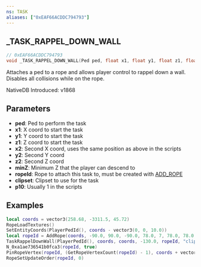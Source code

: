```yaml
---
ns: TASK
aliases: ["0xEAF66ACDDC794793"]
---
```

## _TASK_RAPPEL_DOWN_WALL

```c
// 0xEAF66ACDDC794793
void _TASK_RAPPEL_DOWN_WALL(Ped ped, float x1, float y1, float z1, float x2, float y2, float z2, float minZ, int ropeId, char* clipset, Any p10);
```

Attaches a ped to a rope and allows player control to rappel down a wall.
Disables all collisions while on the rope.

NativeDB Introduced: v1868

## Parameters
* **ped**: Ped to perform the task
* **x1**: X coord to start the task
* **y1**: Y coord to start the task
* **z1**: Z coord to start the task
* **x2**: Second X coord, uses the same position as above in the scripts
* **y2**: Second Y coord
* **z2**: Second Z coord
* **minZ**: Minimum Z that the player can descend to
* **ropeId**: Rope to attach this task to, must be created with [ADD_ROPE](#_0xE832D760399EB220)
* **clipset**: Clipset to use for the task
* **p10**: Usually 1 in the scripts

## Examples

```lua
local coords = vector3(258.68, -3311.5, 45.72)
RopeLoadTextures()
SetEntityCoords(PlayerPedId(), coords - vector3(0, 0, 10.0))
local ropeId = AddRope(coords, -90.0, 90.0, -90.0, 78.0, 7, 78.0, 78.0, 1.2, false, false, true, 10.0, false, 0)
TaskRappelDownWall(PlayerPedId(), coords, coords, -130.0, ropeId, "clipset@anim_heist@hs3f@ig1_rappel@male", 1)
N_0xa1ae736541b0fca3(ropeId, true)
PinRopeVertex(ropeId, (GetRopeVertexCount(ropeId) - 1), coords + vector3(0, 0, 1.0))
RopeSetUpdateOrder(ropeId, 0)
```
